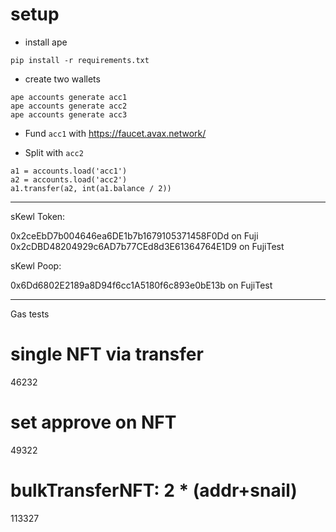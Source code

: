 # setup

* install ape

```
pip install -r requirements.txt
```

* create two wallets

```
ape accounts generate acc1
ape accounts generate acc2
ape accounts generate acc3
```

* Fund `acc1` with https://faucet.avax.network/

* Split with `acc2`

```
a1 = accounts.load('acc1')
a2 = accounts.load('acc2')
a1.transfer(a2, int(a1.balance / 2))
```

------

sKewl Token:

0x2ceEbD7b004646ea6DE1b7b1679105371458F0Dd on Fuji
0x2cDBD48204929c6AD7b77CEd8d3E61364764E1D9 on FujiTest

sKewl Poop:

0x6Dd6802E2189a8D94f6cc1A5180f6c893e0bE13b on FujiTest

------

Gas tests

# single NFT via transfer
46232

# set approve on NFT
49322

# bulkTransferNFT: 2 * (addr+snail)
113327
